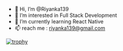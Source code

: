 - 👋 Hi, I’m @Riyanka139
- 👀 I’m interested in Full Stack Development
- 🌱 I’m currently learning React Native
- 📫 reach me : riyanka139@gmail.com

[![trophy](https://github-profile-trophy.vercel.app/?username=Riyanka139)](https://github.com/ryo-ma/github-profile-trophy)

<!---
Riyanka139/Riyanka139 is a ✨ special ✨ repository because its `README.md` (this file) appears on your GitHub profile.
You can click the Preview link to take a look at your changes.
--->
